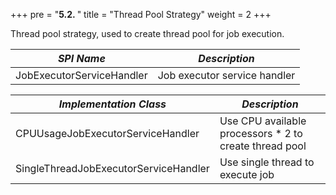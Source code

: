 +++ pre = "<b>5.2. </b>"
title = "Thread Pool Strategy"
weight = 2 +++

Thread pool strategy, used to create thread pool for job execution.

| *SPI Name*                            | *Description*                                          |
| ------------------------------------- | ------------------------------------------------------ |
| JobExecutorServiceHandler             | Job executor service handler                           |

| *Implementation Class*                | *Description*                                          |
| ------------------------------------- | ------------------------------------------------------ |
| CPUUsageJobExecutorServiceHandler     | Use CPU available processors * 2 to create thread pool |
| SingleThreadJobExecutorServiceHandler | Use single thread to execute job                       |